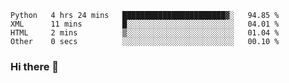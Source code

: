 <!--START_SECTION:waka-->

```text
Python   4 hrs 24 mins   ███████████████████████▓░   94.85 %
XML      11 mins         █░░░░░░░░░░░░░░░░░░░░░░░░   04.01 %
HTML     2 mins          ▒░░░░░░░░░░░░░░░░░░░░░░░░   01.04 %
Other    0 secs          ░░░░░░░░░░░░░░░░░░░░░░░░░   00.10 %
```

<!--END_SECTION:waka-->

### Hi there 👋

<!--
**DnC275/DnC275** is a ✨ _special_ ✨ repository because its `README.md` (this file) appears on your GitHub profile.

Here are some ideas to get you started:

- 🔭 I’m currently working on ...
- 🌱 I’m currently learning ...
- 👯 I’m looking to collaborate on ...
- 🤔 I’m looking for help with ...
- 💬 Ask me about ...
- 📫 How to reach me: ...
- 😄 Pronouns: ...
- ⚡ Fun fact: ...
-->
